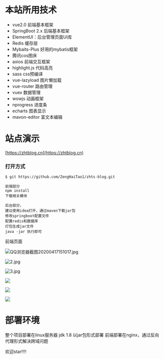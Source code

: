 
# 本站所用技术

- vue2.0 前端基本框架
- SpringBoot 2.x 后端基本框架
- ElementUI：后台管理页面UI库
- Redis 缓存层
- Mybaits-Plus 好用的mybatis框架
- 腾讯cos图床
- axios 前端交互框架
- highlight.js 代码高亮
- sass css预编译
- vue-lazyload 图片懒加载
- vue-router 路由管理
- vuex 数据管理
- wowjs 动画框架
- nprogress 进度条
- echarts 图表显示
- mavon-editor 富文本编辑


# 站点演示
[https://zhtblog.cn](https://zhtblog.cn)


### 打开方式

```
$ git https://github.com/ZengHaiTao1/zhts-blog.git

前端部分
npm install
下载相关模块

后台部分，
建议使用idea打开，通过maven下载jar包
修改springboot配置文件
配置redis和数据库
打包生成jar文件
java -jar 执行即可
```



前端页面

![QQ浏览器截图20200417151017.jpg](https://zhtblog-1300797618.cos.ap-guangzhou.myqcloud.com/2020-4/17/c458017c-43d0-4453-bcbc-a6fd5586018d.jpg)


![2.jpg](https://zhtblog-1300797618.cos.ap-guangzhou.myqcloud.com/2020-4/17/5e21f72e-25ee-4eb0-bbee-85abc193bdec.jpg)


![3.jpg](https://zhtblog-1300797618.cos.ap-guangzhou.myqcloud.com/2020-4/17/05bcc08f-199e-45f5-9a8e-e2e5db70f54d.jpg)


![](http://cdn.zhtblog.cn/2020-1/16/44a870cc-5235-461e-a7a2-1e46b55d3877.jpg)


![](http://cdn.zhtblog.cn/2020-1/16/e8f0d43a-d21e-4cbd-ab06-c3aa3b6d1cef.jpg)


![](http://cdn.zhtblog.cn/2020-1/16/5b215ee9-ca5f-4d2e-9ce5-284d623d8843.jpg)

# 部署环境

整个项目部署在linux服务器
jdk 1.8 以jar包形式部署
前端部署在nginx，通过反向代理形式解决跨域问题


欢迎star!!!!


